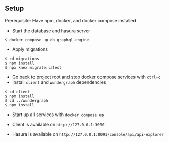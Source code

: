 ## Setup
Prerequisite: Have npm, docker, and docker compose installed

- Start the database and hasura server
```
$ docker compose up db graphql-engine
```
- Apply migrations
```
$ cd migrations
$ npm install
$ npx knex migrate:latest
```
- Go back to project root and stop docker compose services with `ctrl+c`
- Install `client` and `wundergraph` dependencies
```
$ cd client
$ npm install
$ cd ../wundergraph
$ npm install 
```
- Start up all services with `docker compose up`

- Client is available on `http://127.0.0.1:3000`
- Hasura is available on `http://127.0.0.1:8091/console/api/api-explorer`
